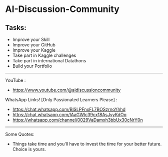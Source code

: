 # AI-Discussion-Community

## Tasks: 
* Improve your Skill
* Improve your GitHub
* Improve your Kaggle
* Take part in Kaggle challenges
* Take part in international Datathons
* Build your Portfolio

-------------
YouTube :  

- https://www.youtube.com/@aidiscussioncommunity

WhatsApp Links! [Only Passionated Learners Please] :  

- https://chat.whatsapp.com/BlSLPFnxFL7BOSzrnoYhhd
- https://chat.whatsapp.com/IAaGWlc39cx18AsJvyKdOq
- https://whatsapp.com/channel/0029VaDamxh3bbUx30cNrY0n
-------------
Some Quotes:

- Things take time and you'll have to invest the time for your better future. Choice is yours. 

